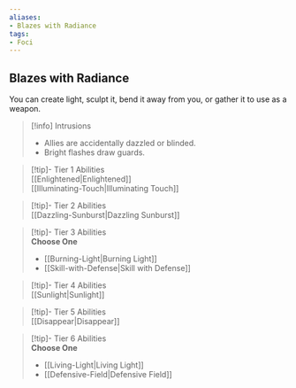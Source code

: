 ```yaml
---
aliases:
- Blazes with Radiance
tags:
- Foci
---
```


  
## Blazes with Radiance  
You can create light, sculpt it, bend it away from you, or gather it to use as a weapon.  

>[!info] Intrusions  
>- Allies are accidentally dazzled or blinded.  
>- Bright flashes draw guards.  


>[!tip]- Tier 1 Abilities  
> [[Enlightened|Enlightened]]  
> [[Illuminating-Touch|Illuminating Touch]]  


>[!tip]- Tier 2 Abilities  
> [[Dazzling-Sunburst|Dazzling Sunburst]]  


>[!tip]- Tier 3 Abilities  
> **Choose One**  
>- [[Burning-Light|Burning Light]]  
>- [[Skill-with-Defense|Skill with Defense]]  


>[!tip]- Tier 4 Abilities  
> [[Sunlight|Sunlight]]  


>[!tip]- Tier 5 Abilities  
> [[Disappear|Disappear]]  


>[!tip]- Tier 6 Abilities  
> **Choose One**  
>- [[Living-Light|Living Light]]  
>- [[Defensive-Field|Defensive Field]]
